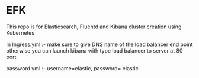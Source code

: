 # EFK
This repo is for Elasticsearch, Fluentd and Kibana cluster creation using Kubernetes

In Ingress.yml :- make sure to give DNS name of the load balancer end point otherwise you can launch kibana with type load balancer to server at 80 port

password.yml :- username=elastic, password= elastic

